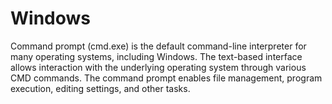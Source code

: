 # Windows
Command prompt (cmd.exe) is the default command-line interpreter for many operating systems, including Windows. The text-based interface allows interaction with the underlying operating system through various CMD commands.  The command prompt enables file management, program execution, editing settings, and other tasks.
